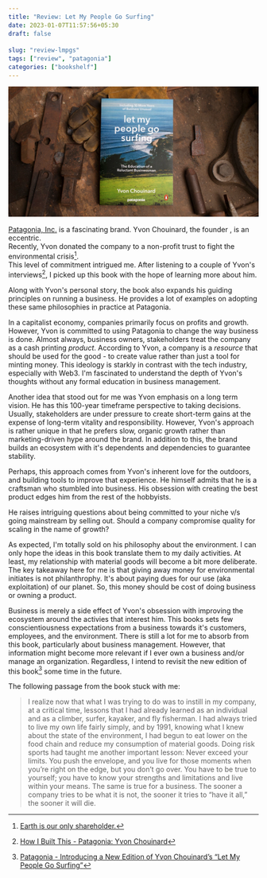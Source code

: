 ```yaml
---
title: "Review: Let My People Go Surfing"
date: 2023-01-07T11:57:56+05:30
draft: false

slug: "review-lmpgs" 
tags: ["review", "patagonia"]
categories: ["bookshelf"]
---
```


![Cover: Winter swell at Rincon Point, 1973. Photo: Steve Bissell. Book photo: Tim Davis ](cover.webp 'Cover: Winter swell at Rincon Point, 1973. Photo: Steve Bissell. Book photo: Tim Davis')

[Patagonia, Inc.](https://en.wikipedia.org/wiki/Patagonia,_Inc.) is a fascinating brand. Yvon Chouinard, the founder , is an eccentric.  
Recently, Yvon donated the company to a non-profit trust to fight the environmental crisis[^1].  
This level of commitment intrigued me. After listening to a couple of Yvon's interviews[^2], I picked up this book with the hope of learning more about him.

Along with Yvon's personal story, the book also expands his guiding principles on running a business.
He provides a lot of examples on adopting these same philosophies in practice at Patagonia.

In a capitalist economy, companies primarily focus on profits and growth.
However, Yvon is committed to using Patagonia to change the way business is done.
Almost always, business owners, stakeholders treat the company as a cash printing *product*.
According to Yvon, a company is a *resource* that should be used for the good - to create value rather than just a tool for minting money. 
This ideology is starkly in contrast with the tech industry, especially with Web3.
I'm fascinated to understand the depth of Yvon's thoughts without any formal education in business management.

Another idea that stood out for me was Yvon emphasis on a long term vision.
He has this 100-year timeframe perspective to taking decisions.
Usually, stakeholders are under pressure to create short-term gains at the expense of long-term vitality and responsibility.
However, Yvon's approach is rather unique in that he prefers slow, organic growth rather than marketing-driven hype around the brand.
In addition to this, the brand builds an ecosystem with it's dependents and dependencies to guarantee stability.

Perhaps, this approach comes from Yvon's inherent love for the outdoors, and building tools to improve that experience.
He himself admits that he is a craftsman who stumbled into business. 
His obsession with creating the best product edges him from the rest of the hobbyists.

He raises intriguing questions about being committed to your niche v/s going mainstream by selling out.
Should a company compromise quality for scaling in the name of growth? 

As expected, I'm totally sold on his philosophy about the environment.
I can only hope the ideas in this book translate them to my daily activities.
At least, my relationship with material goods will become a bit more deliberate.
The key takeaway here for me is that giving away money for environmental initiates is not philanthrophy. 
It's about paying dues for our use (aka exploitation) of our planet. So, this money should be cost of doing business or owning a product.

Business is merely a side effect of Yvon's obsession with improving the ecosystem around the activies that interest him.
This books sets few conscientiousness expectations from a business towards it's customers, employees, and the environment.
There is still a lot for me to absorb from this book, particularly about business management. 
However, that information might become more relevant if I ever own a business and/or manage an organization.
Regardless, I intend to revisit the new edition of this book[^3] some time in the future.

The following passage from the book stuck with me:
> I realize now that what I was trying to do was to instill in my company, at a critical time, lessons that I had already learned as an individual and as a climber, surfer, kayaker, and fly fisherman. I had always tried to live my own life fairly simply, and by 1991, knowing what I knew about the state of the environment, I had begun to eat lower on the food chain and reduce my consumption of material goods. Doing risk sports had taught me another important lesson: Never exceed your limits. You push the envelope, and you live for those moments when you’re right on the edge, but you don’t go over. You have to be true to yourself; you have to know your strengths and limitations and live within your means. The same is true for a business. The sooner a company tries to be what it is not, the sooner it tries to “have it all,” the sooner it will die.


[^1]: [Earth is our only shareholder.](https://www.patagonia.com/ownership/)
[^2]: [How I Built This - Patagonia: Yvon Chouinard](https://www.npr.org/2017/07/13/504852483/patagonia-yvon-chouinard)
[^3]: [Patagonia - Introducing a New Edition of Yvon Chouinard’s “Let My People Go Surfing”](https://www.patagonia.com/stories/let-my-people-go-surfing/story-30910.html)
